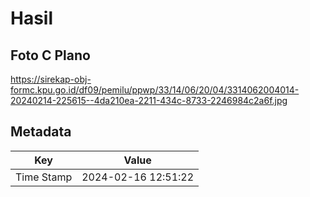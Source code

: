# Hasil

## Foto C Plano

https://sirekap-obj-formc.kpu.go.id/df09/pemilu/ppwp/33/14/06/20/04/3314062004014-20240214-225615--4da210ea-2211-434c-8733-2246984c2a6f.jpg


## Metadata

| Key        | Value               |
| ---------- | ------------------- |
| Time Stamp | 2024-02-16 12:51:22 |



